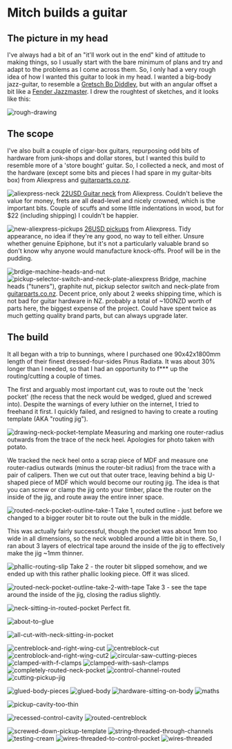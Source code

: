 # Mitch builds a guitar

## The picture in my head

I've always had a bit of an "it'll work out in the end" kind of attitude to making things, so I usually start with the bare minimum of plans and try and adapt to the problems as I come across them. So, I only had a very rough idea of how I wanted this guitar to look in my head. I wanted a big-body jazz-guitar, to resemble a [Gretsch Bo Diddley](http://www.gretschguitars.com/gear/build/solid-body/g6138-bo-diddley-filter-tron-pickups-firebird-red), but with an angular offset a bit like a [Fender Jazzmaster](https://shop.fender.com/en/intl/electric-guitars/jazzmaster/standard-jazzmaster-hh/0149500505.html#start=1). I drew the roughtest of sketches, and it looks like this:

![rough-drawing](rough-drawing.jpg)

## The scope

I've also built a couple of cigar-box guitars, repurposing odd bits of hardware from junk-shops and dollar stores, but I wanted this build to resemble more of a 'store bought' guitar. So, I collected a neck, and most of the hardware (except some bits and pieces I had spare in my guitar-bits box) from Aliexpress and [guitarparts.co.nz](https://www.guitarparts.co.nz/).

![aliexpress-neck](aliexpress-neck.jpg)
[22USD Guitar neck](https://www.aliexpress.com/item/Maple-rosewood-Guitar-Neck-22-Frets-on-Rosewood-Strat-Shred-Neck-Guitar/32826808102.html) from Aliexpress. Couldn't believe the value for money, frets are all dead-level and nicely crowned, which is the important bits. Couple of scuffs and some little indentations in wood, but for $22 (including shipping) I couldn't be happier.

![new-aliexpress-pickups](new-aliexpress-pickups.jpg)
[26USD pickups](https://www.aliexpress.com/item/USA-Original-Epip-Pickups-Jazz-Guitar-Metal-pickups-Custom-P90-Pickups-Electric-Guitar-Pickups/32771330658.html?spm=a2g0s.9042311.0.0.Ebiz11) from Aliexpress. Tidy appearance, no idea if they're any good, no way to tell either. Unsure whether genuine Epiphone, but it's not a particularly valuable brand so don't know why anyone would manufacture knock-offs. Proof will be in the pudding.

![brdige-machine-heads-and-nut](brdige-machine-heads-and-nut.jpg)
![pickup-selector-switch-and-neck-plate-aliexpress](pickup-selector-switch-and-neck-plate-aliexpress.jpg)
Bridge, machine heads ("tuners"), graphite nut, pickup selector switch and neck-plate from [guitarparts.co.nz](https://www.guitarparts.co.nz/). Decent price, only about 2 weeks shipping time, which is not bad for guitar hardware in NZ. probably a total of ~100NZD worth of parts here, the biggest expense of the project. Could have spent twice as much getting quality brand parts, but can always upgrade later.

## The build

It all began with a trip to bunnings, where I purchased one 90x42x1800mm length of their finest dressed-four-sides Pinus Radiata. It was about 30% longer than I needed, so that I had an opportunity to f*** up the routing/cutting a couple of times.

The first and arguably most important cut, was to route out the 'neck pocket' (the recess that the neck would be wedged, glued and screwed into). Despite the warnings of every luthier on the internet, I tried to freehand it first. I quickly failed, and resigned to having to create a routing template (AKA "routing jig").

![drawing-neck-pocket-template](drawing-neck-pocket-template.jpg)
Measuring and marking one router-radius outwards from the trace of the neck heel. Apologies for photo taken with potato.

We tracked the neck heel onto a scrap piece of MDF and measure one router-radius outwards (minus the router-bit radius) from the trace with a pair of calipers. Then we cut out that outer trace, leaving behind a big U-shaped piece of MDF which would become our routing jig. The idea is that you can screw or clamp the jig onto your timber, place the router on the inside of the jig, and route away the entire inner space.

![routed-neck-pocket-outline-take-1](routed-neck-pocket-outline-take-1.jpg)
Take 1, routed outline - just before we changed to a bigger router bit to route out the bulk in the middle.

This was actually fairly successful, though the pocket was about 1mm too wide in all dimensions, so the neck wobbled around a little bit in there. So, I ran about 3 layers of electrical tape around the inside of the jig to effectively make the jig ~1mm thinner.

![phallic-routing-slip](phallic-routing-slip.jpg)
Take 2 - the router bit slipped somehow, and we ended up with this rather phallic looking piece. Off it was sliced.

![routed-neck-pocket-outline-take-2-with-tape](routed-neck-pocket-outline-take-2-with-tape.jpg)
Take 3 - see the tape around the inside of the jig, closing the radius slightly.

![neck-sitting-in-routed-pocket](neck-sitting-in-routed-pocket.jpg)
Perfect fit.

![about-to-glue](about-to-glue.jpg)

![all-cut-with-neck-sitting-in-pocket](all-cut-with-neck-sitting-in-pocket.jpg)

![centreblock-and-right-wing-cut](centreblock-and-right-wing-cut.jpg)
![centreblock-cut](centreblock-cut.jpg)
![centroblock-and-right-wing-cut2](centroblock-and-right-wing-cut2.jpg)
![circular-saw-cutting-pieces](circular-saw-cutting-pieces.jpg)
![clamped-with-f-clamps](clamped-with-f-clamps.jpg)
![clamped-with-sash-clamps](clamped-with-sash-clamps.jpg)
![completely-routed-neck-pocket](completely-routed-neck-pocket.jpg)
![control-channel-routed](control-channel-routed.jpg)
![cutting-pickup-jig](cutting-pickup-jig.jpg)

![glued-body-pieces](glued-body-pieces.jpg)
![glued-body](glued-body.jpg)
![hardware-sitting-on-body](hardware-sitting-on-body.jpg)
![maths](maths.jpg)



![pickup-cavity-too-thin](pickup-cavity-too-thin.jpg)

![recessed-control-cavity](recessed-control-cavity.jpg)
![routed-centreblock](routed-centreblock.jpg)

![screwed-down-pickup-template](screwed-down-pickup-template.jpg)
![string-threaded-through-channels](string-threaded-through-channels.jpg)
![testing-cream](testing-cream.jpg)
![wires-threaded-to-control-pocket](wires-threaded-to-control-pocket.jpg)
![wires-threaded](wires-threaded.jpg)